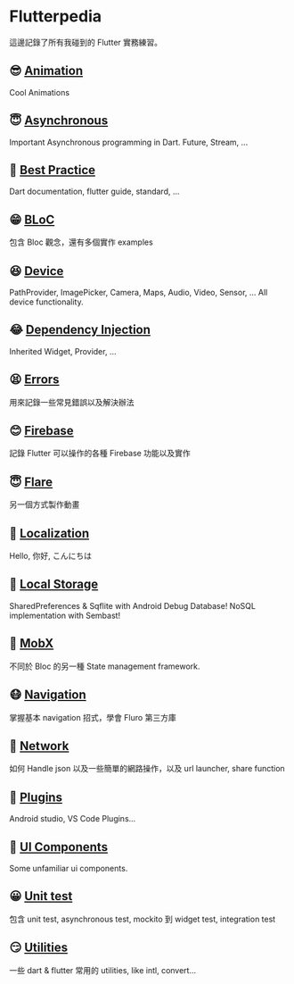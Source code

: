 # Flutterpedia
這邊記錄了所有我碰到的 Flutter 實務練習。


## 😎 [Animation](animation)
Cool Animations


## 😇 [Asynchronous](asynchronous)
Important Asynchronous programming in Dart. Future, Stream, ...


## 🧐 [Best Practice](best_practice)
Dart documentation, flutter guide, standard, ...


## 😁 [BLoC](bloc)
包含 Bloc 觀念，還有多個實作 examples


## 😆 [Device](device)
PathProvider, ImagePicker, Camera, Maps, Audio, Video, Sensor, ... All device functionality.


## 😂 [Dependency Injection](dependency_injection)
Inherited Widget, Provider, ...


## 😫 [Errors](errors)
用來記錄一些常見錯誤以及解決辦法


## 😊 [Firebase](firebase)
記錄 Flutter 可以操作的各種 Firebase 功能以及實作


## 😇 [Flare](flare)
另一個方式製作動畫


## 🤗 [Localization](localization)
Hello, 你好, こんにちは


## 🤯 [Local Storage](local_storage)
SharedPreferences & Sqflite with Android Debug Database!
NoSQL implementation with Sembast!


## 🤩 [MobX](mobx)
不同於 Bloc 的另一種 State management framework.


## 😷 [Navigation](navigation)
掌握基本 navigation 招式，學會 Fluro 第三方庫


## 🤔 [Network](network)
如何 Handle json 以及一些簡單的網路操作，以及 url launcher, share function


## 🥴 [Plugins](plugins)
Android studio, VS Code Plugins...


## 🥰 [UI Components](ui_components)
Some unfamiliar ui components.


## 😀 [Unit test](unit_test)
包含 unit test, asynchronous test, mockito 到 widget test, integration test

## 😏 [Utilities](utilities)
一些 dart & flutter 常用的 utilities, like intl, convert...